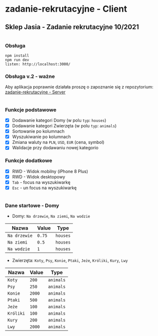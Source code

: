 # zadanie-rekrutacyjne - Client

## Sklep Jasia - Zadanie rekrutacyjne 10/2021

#

### Obsługa

```
npm install
npm run dev
listen: http://localhost:3000/
```

### Obsługa v.2 - ważne

Aby aplikacja poprawnie działała proszę o zapoznanie się z repozytorium: [zadanie-rekrutacyjne - Server](https://github.com/dlwas/zadanie-rekrutacyjne-server)

#

### Funkcje podstawowe

- [x] Dodawanie kategori Domy (w polu `typ`: `houses`)
- [x] Dodawanie kategori Zwierzęta (w polu `typ`: `animals`)
- [x] Sortowanie po kolumnach
- [x] Wyszukiwanie po kolumnach
- [x] Zmiana waluty na `PLN`, `USD`, `EUR` (cena, symbol)
- [x] Walidacje przy dodawaniu nowej kategorio

### Funkcje dodatkowe

- [x] RWD - Widok mobilny (iPhone 8 Plus)
- [x] RWD - Widok desktopowy
- [x] `Tab` - focus na wyszukiwarkę
- [x] `Esc` - un focus na wyszukiwarkę

#

### Dane startowe - Domy

- Domy: `Na drzewie`, `Na ziemi`, `Na wodzie`

| Nazwa        | Value  | Type     |
| ------------ | ------ | -------- |
| `Na drzewie` | `0.75` | `houses` |
| `Na ziemi`   | `0.5`  | `houses` |
| `Na wodzie`  | `1`    | `houses` |

- Zwierzęta: `Koty`, `Psy`, `Konie`, `Ptaki`, `Jeże`, `Króliki`, `Kury`, `Lwy`

| Nazwa     | Value  | Type      |
| --------- | ------ | --------- |
| `Koty`    | `200`  | `animals` |
| `Psy`     | `250`  | `animals` |
| `Konie`   | `2000` | `animals` |
| `Ptaki`   | `500`  | `animals` |
| `Jeże`    | `100`  | `animals` |
| `Króliki` | `100`  | `animals` |
| `Kury`    | `200`  | `animals` |
| `Lwy`     | `2000` | `animals` |
